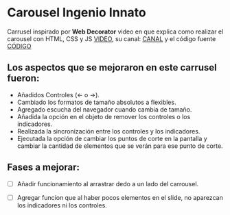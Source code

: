 # Carousel Ingenio Innato

Carrusel inspirado por **Web Decorator** video en que explica como realizar el carousel con HTML, CSS y JS [VIDEO](https://www.youtube.com/watch?v=Gi4CTYOs7J4), su canal: [CANAL](https://www.youtube.com/channel/UC94lpQZvaokkIqU-TvtsGXQ/) y el código fuente [CÓDIGO](https://drive.google.com/file/d/1UEBJZHjPLoHtm1HBvDzi3x1fyplobZpO/view)

## Los aspectos que se mejoraron en este carrusel fueron:
- Añadidos Controles (<- o ->).
- Cambiado los formatos de tamaño absolutos a flexibles.
- Agregado escucha del navegador cuando cambia de tamaño.
- Añadida la opción en el objeto de remover los controles o los indicadores.
- Realizada la sincronización entre los controles y los indicadores.
- Ejecutada la opción de cambiar los puntos de corte en la pantalla y cambiar la cantidad de elementos que se verán para ese punto de corte.

## Fases a mejorar:
- [ ] Añadir funcionamiento al arrastrar dedo a un lado del carrousel.
- [ ] Agregar funcion que al haber pocos elementos en el slide, no aparezcan los indicadores ni los controles.
 